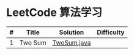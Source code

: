 # LeetCode 算法学习

 \#|Title|Solution|Difficulty
 ---|---|---|---
 1|Two Sum|[TwoSum.java](https://github.com/Yinevg/LeetCode/blob/master/src/com/learn/easy/TwoSum.java)|
